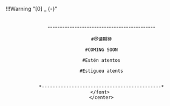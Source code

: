 
!!!Warning "[0] _ {-}"
    <center>
    <font color="black">     
    *--------------------------------------------*

    #尽请期待

    #COMING SOON

    #Estén atentos

    #Estigueu atents


    *--------------------------------------------*
    </font> 
    </center>